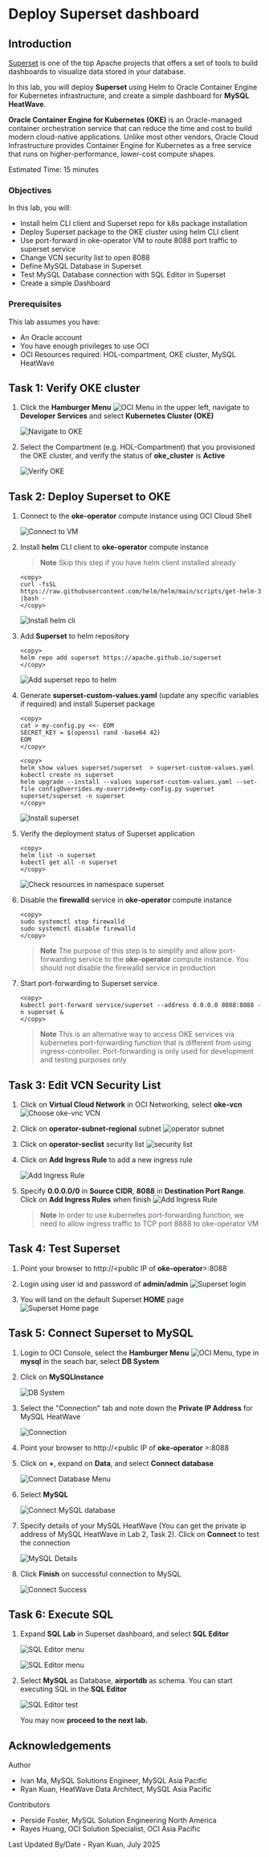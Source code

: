 # Deploy Superset dashboard

## Introduction

[Superset](https://superset.apache.org/) is one of the top Apache projects that offers a set of tools to build dashboards to visualize data stored in your database.

In this lab, you will deploy **Superset** using Helm to Oracle Container Engine for Kubernetes infrastructure, and create a simple dashboard for **MySQL HeatWave**.

**Oracle Container Engine for Kubernetes (OKE)** is an Oracle-managed container orchestration service that can reduce the time and cost to build modern cloud-native applications. Unlike most other vendors, Oracle Cloud Infrastructure provides Container Engine for Kubernetes as a free service that runs on higher-performance, lower-cost compute shapes.

Estimated Time: 15 minutes

### Objectives

In this lab, you will:

* Install helm CLI client and Superset repo for k8s package installation
* Deploy Superset package to the OKE cluster using helm CLI client
* Use port-forward in oke-operator VM to route 8088 port traffic to superset service
* Change VCN security list to open 8088
* Define MySQL Database in Superset
* Test MySQL Database connection with SQL Editor in Superset
* Create a simple Dashboard

### Prerequisites

This lab assumes you have:

* An Oracle account
* You have enough privileges to use OCI
* OCI Resources required: HOL-compartment, OKE cluster, MySQL HeatWave

## Task 1: Verify OKE cluster

1. Click the **Hamburger Menu** ![OCI Menu](images/hamburger.png) in the upper left, navigate to **Developer Services** and select **Kubernetes Cluster (OKE)**

    ![Navigate to OKE](images/navigate-to-oke.png)

2. Select the Compartment (e.g. HOL-Compartment) that you provisioned the OKE cluster, and verify the status of **oke_cluster** is **Active**

    ![Verify OKE](images/click-cluster.png)

## Task 2: Deploy Superset to OKE

1. Connect to the **oke-operator** compute instance using OCI Cloud Shell

    ![Connect to VM](images/connect-to-vm.png)

2. Install **helm** CLI client to **oke-operator** compute instance

    >**Note** Skip this step if you have helm client installed already

    ```text
    <copy>
    curl -fsSL https://raw.githubusercontent.com/helm/helm/main/scripts/get-helm-3 |bash -
    </copy>
    ```

    ![Install helm cli](images/helm-cli-install.png)

3. Add **Superset** to helm repository

    ```text
    <copy>
    helm repo add superset https://apache.github.io/superset
    </copy>
    ```

    ![Add superset repo to helm ](images/helm-add-repo.png)

4. Generate **superset-custom-values.yaml** (update any specific variables if required) and install Superset package

    ```text
    <copy>
    cat > my-config.py <<- EOM
    SECRET_KEY = $(openssl rand -base64 42)
    EOM
    </copy>
    ```

    ```text
    <copy>
    helm show values superset/superset  > superset-custom-values.yaml
    kubectl create ns superset
    helm upgrade --install --values superset-custom-values.yaml --set-file configOverrides.my-override=my-config.py superset superset/superset -n superset
    </copy>
    ```

    ![Install superset ](images/superset-install.png)

5. Verify the deployment status of Superset application

    ```text
    <copy>
    helm list -n superset
    kubectl get all -n superset
    </copy>
    ```

    ![Check resources in namespace superset ](images/superset-get-all.png)

6. Disable the **firewalld** service in **oke-operator** compute instance

    ```text
    <copy>
    sudo systemctl stop firewalld
    sudo systemctl disable firewalld
    </copy>
    ```

    > **Note** The purpose of this step is to simplify and allow port-forwarding service to the **oke-operator** compute instance. You should not disable the firewalld service in production

7. Start port-forwarding to Superset service.

    ```text
    <copy>
    kubectl port-forward service/superset --address 0.0.0.0 8088:8088 -n superset &
    </copy>
    ```

    > **Note** This is an alternative way to access OKE services via kubernetes port-forwarding function that is different from using ingress-controller. Port-forwarding is only used for development and testing purposes only

## Task 3: Edit VCN Security List

1. Click on **Virtual Cloud Network** in OCI Networking, select **oke-vcn**
    ![Choose oke-vnc VCN](images/vcn.png)

2. Click on **operator-subnet-regional** subnet
    ![operator subnet](images/vcn-subnet.png)

3. Click on **operator-seclist** security list
    ![security list](images/vcn-subnet-securitylist.png)

4. Click on **Add Ingress Rule** to add a new ingress rule

    ![Add Ingress Rule](images/vcn-add-ingress-rule.png)

5. Specify **0.0.0.0/0** in **Source CIDR**, **8088** in **Destination Port Range**. Click on **Add Ingress Rules** when finish
    ![Add Ingress Rule](images/vcn-add-ingress-rule-8088.png)

    > **Note** In order to use kubernetes port-forwarding function, we need to allow ingress traffic to TCP port 8888 to oke-operator VM

## Task 4: Test Superset

1. Point your browser to http://&lt;public IP of **oke-operator**&gt;:8088

2. Login using user id and password of **admin/admin**
    ![Superset login](images/superset-login.png)

3. You will land on the default Superset **HOME** page
    ![Superset Home page](images/superset-home-page.png)

## Task 5: Connect Superset to MySQL

1. Login to OCI Console, select the **Hamburger Menu** ![OCI Menu](images/hamburger.png), type in **mysql** in the seach bar, select **DB System**

2. Click on **MySQLInstance**

    ![DB System](images/oci-mysql-dbsystem.png)

3. Select the "Connection" tab and note down the **Private IP Address** for MySQL HeatWave

    ![Connection](images/oci-mysql-dbsystem-ip.png)

4. Point your browser to http://&lt;public IP of **oke-operator** &gt;:8088

5. Click on **+**, expand on **Data**, and select **Connect database**

    ![Connect Database Menu](images/superset-add-database-menu.png)   

6. Select **MySQL** 

    ![Connect MySQL database](images/superset-connect-mysql.png)

7. Specify details of your MySQL HeatWave (You can get the private ip address of MySQL HeatWave in Lab 2, Task 2). Click on **Connect** to test the connection

    ![MySQL Details](images/superset-mysql-details.png)

8. Click **Finish** on successful connection to MySQL

    ![Connect Success](images/superset-mysql-connect-success.png)

## Task 6: Execute SQL

1. Expand **SQL Lab** in Superset dashboard, and select **SQL Editor**

    ![SQL Editor menu](images/superset-sqllab-menu.png)

    ![SQL Editor menu](images/superset-sql-editor.png)

2. Select **MySQL** as Database, **airportdb** as schema. You can start executing SQL in the **SQL Editor**

    ![SQL Editor test](images/superset-sql-editor-test.png)

    You may now **proceed to the next lab.**

## Acknowledgements

Author

* Ivan Ma, MySQL Solutions Engineer, MySQL Asia Pacific
* Ryan Kuan, HeatWave Data Architect, MySQL Asia Pacific

Contributors

* Perside Foster, MySQL Solution Engineering North America
* Rayes Huang, OCI Solution Specialist, OCI Asia Pacific

Last Updated By/Date - Ryan Kuan, July 2025

